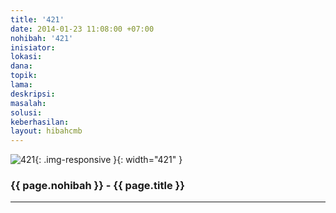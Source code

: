 ```yaml
---
title: '421'
date: 2014-01-23 11:08:00 +07:00
nohibah: '421'
inisiator: 
lokasi: 
dana: 
topik: 
lama: 
deskripsi: 
masalah: 
solusi: 
keberhasilan: 
layout: hibahcmb
---
```


![421](/static/img/hibahcmb/421.png){: .img-responsive }{: width="421" }

### {{ page.nohibah }} - {{ page.title }}

---
